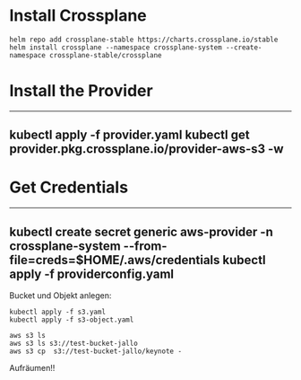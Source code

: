 # Install Crossplane

~~~
helm repo add crossplane-stable https://charts.crossplane.io/stable
helm install crossplane --namespace crossplane-system --create-namespace crossplane-stable/crossplane
~~~


# Install the Provider


----
kubectl apply -f provider.yaml
kubectl get provider.pkg.crossplane.io/provider-aws-s3 -w
----

# Get Credentials


----
kubectl create secret generic aws-provider -n crossplane-system --from-file=creds=$HOME/.aws/credentials
kubectl apply -f providerconfig.yaml
----


Bucket und Objekt anlegen:


~~~
kubectl apply -f s3.yaml
kubectl apply -f s3-object.yaml
~~~

~~~
aws s3 ls
aws s3 ls s3://test-bucket-jallo
aws s3 cp  s3://test-bucket-jallo/keynote -
~~~

Aufräumen!!
